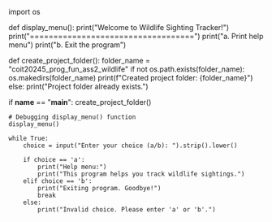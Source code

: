import os

def display_menu():
    print("Welcome to Wildlife Sighting Tracker!")
    print("===================================")
    print("a. Print help menu")
    print("b. Exit the program")

def create_project_folder():
    folder_name = "coit20245_prog_fun_ass2_wildlife"
    if not os.path.exists(folder_name):
        os.makedirs(folder_name)
        print(f"Created project folder: {folder_name}")
    else:
        print("Project folder already exists.")

if __name__ == "__main__":
    create_project_folder()
    
    # Debugging display_menu() function
    display_menu()

    while True:
        choice = input("Enter your choice (a/b): ").strip().lower()

        if choice == 'a':
            print("Help menu:")
            print("This program helps you track wildlife sightings.")
        elif choice == 'b':
            print("Exiting program. Goodbye!")
            break
        else:
            print("Invalid choice. Please enter 'a' or 'b'.")

